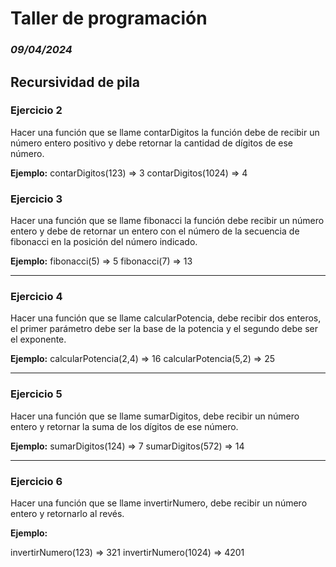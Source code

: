 # Taller de programación
### *09/04/2024*
## Recursividad de pila

### Ejercicio 2
Hacer una función que se llame contarDigitos la función debe de recibir un número entero positivo y debe retornar la cantidad de dígitos de ese número.

**Ejemplo:**
contarDigitos(123) => 3
contarDigitos(1024) => 4

### Ejercicio 3
Hacer una función que se llame fibonacci la función debe recibir un número entero y debe de retornar un entero con el número de la secuencia de fibonacci en la posición del número indicado.

**Ejemplo:**
fibonacci(5) => 5
fibonacci(7) => 13

***
### Ejercicio 4
Hacer una función que se llame calcularPotencia, debe recibir dos enteros, el primer parámetro debe ser la base de la potencia y el segundo debe ser el exponente.

**Ejemplo:**
calcularPotencia(2,4) => 16
calcularPotencia(5,2) => 25

***
### Ejercicio 5
Hacer una función que se llame sumarDigitos, debe recibir un número entero y retornar la suma de los dígitos de ese número.

**Ejemplo:**
sumarDigitos(124) => 7
sumarDigitos(572) => 14

***
### Ejercicio 6
Hacer una función que se llame invertirNumero, debe recibir un número entero y retornarlo al revés.

**Ejemplo:**

invertirNumero(123) => 321
invertirNumero(1024) => 4201

